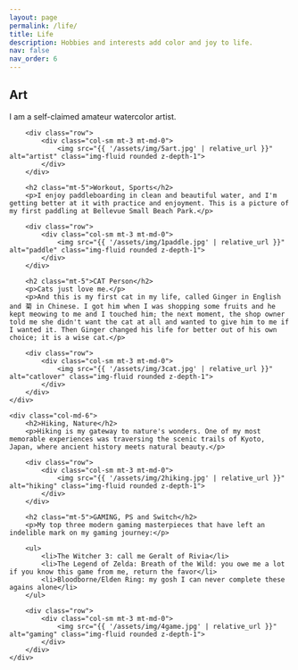 ```yaml
---
layout: page
permalink: /life/
title: Life
description: Hobbies and interests add color and joy to life.
nav: false
nav_order: 6
---
```


<div class="row mt-5">
    <div class="col-md-6">
        <h2>Art</h2>
        <p>I am a self-claimed amateur watercolor artist.</p>

        <div class="row">
            <div class="col-sm mt-3 mt-md-0">
                <img src="{{ '/assets/img/5art.jpg' | relative_url }}" alt="artist" class="img-fluid rounded z-depth-1">
            </div>
        </div>

        <h2 class="mt-5">Workout, Sports</h2>
        <p>I enjoy paddleboarding in clean and beautiful water, and I'm getting better at it with practice and enjoyment. This is a picture of my first paddling at Bellevue Small Beach Park.</p>

        <div class="row">
            <div class="col-sm mt-3 mt-md-0">
                <img src="{{ '/assets/img/1paddle.jpg' | relative_url }}" alt="paddle" class="img-fluid rounded z-depth-1">
            </div>
        </div>

        <h2 class="mt-5">CAT Person</h2>
        <p>Cats just love me.</p>
        <p>And this is my first cat in my life, called Ginger in English and 菊 in Chinese. I got him when I was shopping some fruits and he kept meowing to me and I touched him; the next moment, the shop owner told me she didn't want the cat at all and wanted to give him to me if I wanted it. Then Ginger changed his life for better out of his own choice; it is a wise cat.</p>

        <div class="row">
            <div class="col-sm mt-3 mt-md-0">
                <img src="{{ '/assets/img/3cat.jpg' | relative_url }}" alt="catlover" class="img-fluid rounded z-depth-1">
            </div>
        </div>
    </div>

    <div class="col-md-6">
        <h2>Hiking, Nature</h2>
        <p>Hiking is my gateway to nature's wonders. One of my most memorable experiences was traversing the scenic trails of Kyoto, Japan, where ancient history meets natural beauty.</p>

        <div class="row">
            <div class="col-sm mt-3 mt-md-0">
                <img src="{{ '/assets/img/2hiking.jpg' | relative_url }}" alt="hiking" class="img-fluid rounded z-depth-1">
            </div>
        </div>

        <h2 class="mt-5">GAMING, PS and Switch</h2>
        <p>My top three modern gaming masterpieces that have left an indelible mark on my gaming journey:</p>

        <ul>
            <li>The Witcher 3: call me Geralt of Rivia</li>
            <li>The Legend of Zelda: Breath of the Wild: you owe me a lot if you know this game from me, return the favor</li>
            <li>Bloodborne/Elden Ring: my gosh I can never complete these agains alone</li>
        </ul>

        <div class="row">
            <div class="col-sm mt-3 mt-md-0">
                <img src="{{ '/assets/img/4game.jpg' | relative_url }}" alt="gaming" class="img-fluid rounded z-depth-1">
            </div>
        </div>
    </div>

</div>
